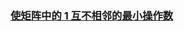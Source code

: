### [使矩阵中的 1 互不相邻的最小操作数](https://leetcode-cn.com/problems/minimum-operations-to-remove-adjacent-ones-in-matrix)

